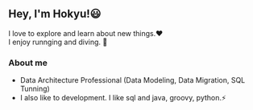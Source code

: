 ## Hey, I'm Hokyu!😃 
I love to explore and learn about new things.❤️ <br>
I enjoy runnging and diving. 🏃

### About me
- Data Architecture Professional (Data Modeling, Data Migration, SQL Tunning)
- I also like to development. I like sql and java, groovy, python.⚡
